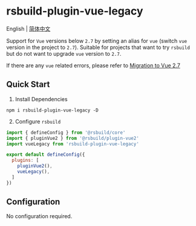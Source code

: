 # rsbuild-plugin-vue-legacy

English | [简体中文](./README.zh_CN.md)

Support for `Vue` versions below `2.7` by setting an alias for `vue` (switch `vue` version in the project to `2.7`). Suitable for projects that want to try `rsbuild` but do not want to upgrade `vue` version to `2.7`.

If there are any `vue` related errors, please refer to [Migration to Vue 2.7](https://v2.vuejs.org/v2/guide/migration-vue-2-7.html)

## Quick Start
1. Install Dependencies
```
npm i rsbuild-plugin-vue-legacy -D
```
2. Configure `rsbuild`
```js
import { defineConfig } from '@rsbuild/core'
import { pluginVue2 } from '@rsbuild/plugin-vue2'
import vueLegacy from 'rsbuild-plugin-vue-legacy'

export default defineConfig({
  plugins: [
    pluginVue2(),
    vueLegacy(),
  ]
})
```

## Configuration

No configuration required.


